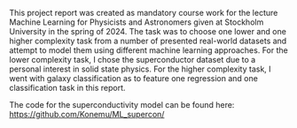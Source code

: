 This project report was created as mandatory course work for the lecture Machine Learning
for Physicists and Astronomers given at Stockholm University in the spring of 2024. The task
was to choose one lower and one higher complexity task from a number of presented real-world
datasets and attempt to model them using different machine learning approaches.
For the lower complexity task, I chose the superconductor dataset due to a personal
interest in solid state physics. For the higher complexity task, I went with galaxy classification
as to feature one regression and one classification task in this report.

The code for the superconductivity model can be found here:
https://github.com/Konemu/ML_supercon/

